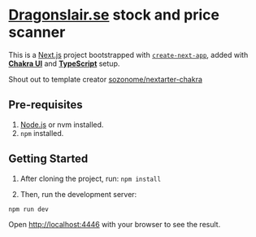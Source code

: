 # [Dragonslair.se](https://dragonslair.se/) stock and price scanner

This is a [Next.js](https://nextjs.org/) project bootstrapped with [`create-next-app`](https://github.com/vercel/next.js/tree/canary/packages/create-next-app), added with [**Chakra UI**](https://chakra-ui.com) and [**TypeScript**](https://www.typescriptlang.org) setup.

Shout out to template creator [sozonome/nextarter-chakra](https://github.com/sozonome/nextarter-chakra)

## Pre-requisites

1. [Node.js](https://nodejs.org/en/) or nvm installed.
2. `npm` installed.

## Getting Started

1. After cloning the project, run: `npm install`

2. Then, run the development server:

```bash
npm run dev
```

Open [http://localhost:4446](http://localhost:4446) with your browser to see the result.
